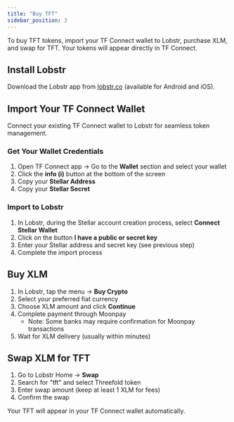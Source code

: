 ```yaml
---
title: "Buy TFT"
sidebar_position: 3
---
```


To buy TFT tokens, import your TF Connect wallet to Lobstr, purchase XLM, and swap for TFT. Your tokens will appear directly in TF Connect.

## Install Lobstr

Download the Lobstr app from [lobstr.co](https://www.lobstr.co) (available for Android and iOS).

## Import Your TF Connect Wallet

Connect your existing TF Connect wallet to Lobstr for seamless token management.

### Get Your Wallet Credentials

1. Open TF Connect app → Go to the **Wallet** section and select your wallet
2. Click the **info (i)** button at the bottom of the screen
3. Copy your **Stellar Address**
4. Copy your **Stellar Secret**

### Import to Lobstr

1. In Lobstr, during the Stellar account creation process, select **Connect Stellar Wallet**
2. Click on the button **I have a public or secret key**
3. Enter your Stellar address and secret key (see previous step)
4. Complete the import process

## Buy XLM

1. In Lobstr, tap the menu → **Buy Crypto**
2. Select your preferred fiat currency
3. Choose XLM amount and click **Continue**
4. Complete payment through Moonpay
   - Note: Some banks may require confirmation for Moonpay transactions
5. Wait for XLM delivery (usually within minutes)

## Swap XLM for TFT

1. Go to Lobstr Home → **Swap**
2. Search for "tft" and select Threefold token
3. Enter swap amount (keep at least 1 XLM for fees)
4. Confirm the swap

Your TFT will appear in your TF Connect wallet automatically.